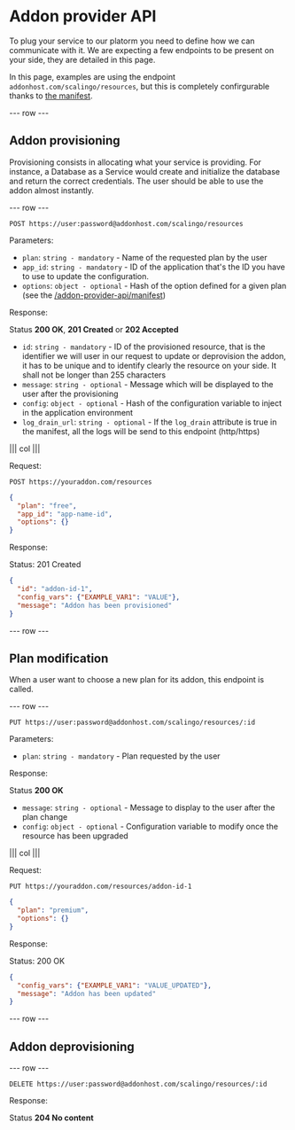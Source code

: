 # Addon provider API

To plug your service to our platorm you need to define how we can communicate
with it. We are expecting a few endpoints to be present on your side, they are
detailed in this page.

In this page, examples are using the endpoint `addonhost.com/scalingo/resources`,
but this is completely confirgurable thanks to [the manifest](/addon-provider-api/manifest.html).

--- row ---

## Addon provisioning

Provisioning consists in allocating what your service is providing. For
instance, a Database as a Service would create and initialize the database and
return the correct credentials. The user should be able to use the addon almost
instantly.

--- row ---

`POST https://user:password@addonhost.com/scalingo/resources`

Parameters:

* `plan`: `string - mandatory` - Name of the requested plan by the user
* `app_id`: `string - mandatory` - ID of the application that's the ID you have to use to update the configuration.
* `options`: `object - optional` - Hash of the option defined for a given plan (see the [/addon-provider-api/manifest](manifest))

Response:

Status __200 OK__, __201 Created__ or __202 Accepted__

* `id`: `string - mandatory` - ID of the provisioned resource, that is the
  identifier we will user in our request to update or deprovision the addon, it
  has to be unique and to identify clearly the resource on your side. It shall
  not be longer than 255 characters
* `message`: `string - optional` - Message which will be displayed to the user
  after the provisioning
* `config`: `object - optional` - Hash of the configuration variable to inject
  in the application environment
* `log_drain_url`: `string - optional` - If the `log_drain` attribute is true
  in the manifest, all the logs will be send to this endpoint (http/https)

||| col |||

Request:

```
POST https://youraddon.com/resources
```

```json
{
  "plan": "free",
  "app_id": "app-name-id",
  "options": {}
}
```

Response:

Status: 201 Created

```json
{
  "id": "addon-id-1",
  "config_vars": {"EXAMPLE_VAR1": "VALUE"},
  "message": "Addon has been provisioned"
}
```

--- row ---

## Plan modification

When a user want to choose a new plan for its addon, this endpoint is called.

--- row ---

`PUT https://user:password@addonhost.com/scalingo/resources/:id`

Parameters:

* `plan`: `string - mandatory` - Plan requested by the user

Response:

Status __200 OK__

* `message`: `string - optional` - Message to display to the user after the plan change
* `config`: `object - optional` - Configuration variable to modify once the resource has been upgraded

||| col |||

Request:

```
PUT https://youraddon.com/resources/addon-id-1
```

```json
{
  "plan": "premium",
  "options": {}
}
```

Response:

Status: 200 OK

```json
{
  "config_vars": {"EXAMPLE_VAR1": "VALUE_UPDATED"},
  "message": "Addon has been updated"
}
```


--- row ---

## Addon deprovisioning

--- row ---

`DELETE https://user:password@addonhost.com/scalingo/resources/:id`

Response:

Status __204 No content__
